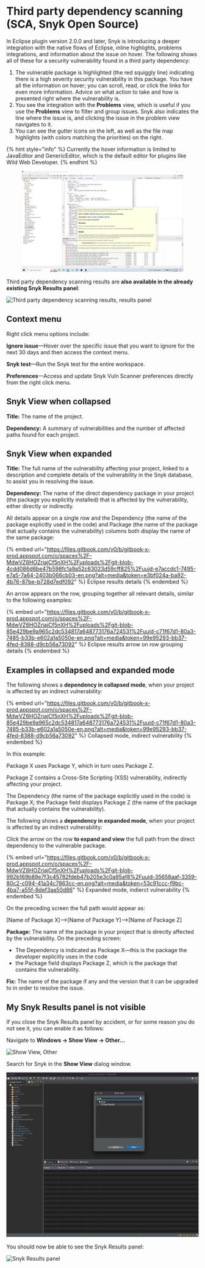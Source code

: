 # Third party dependency scanning (SCA, Snyk Open Source)

In Eclipse plugin version 2.0.0 and later, Snyk is introducing a deeper integration with the native flows of Eclipse, inline highlights, problems integrations, and information about the issue on hover. The following shows all of these for a security vulnerability found in a third party dependency:

1. The vulnerable package is highlighted (the red squiggly line) indicating there is a high severity security vulnerability in this package. You have all the information on hover; you can scroll, read, or click the links for even more information. Advice on what action to take and how is presented right where the vulnerability is.
2. You see the integration with the **Problems** view, which is useful if you use the **Problems** view to filter and group issues. Snyk also indicates the line where the issue is, and clicking the issue in the problem view navigates to it.
3. You can see the gutter icons on the left, as well as the file map highlights (with colors matching the priorities) on the right.

{% hint style="info" %}
Currently the hover information is limited to JavaEditor and GenericEditor, which is the default editor for plugins like Wild Web Developer.
{% endhint %}

<figure><img src="../../../.gitbook/assets/image (104) (1).png" alt=""><figcaption></figcaption></figure>

Third party dependency scanning results are **also available in the already existing Snyk Results panel**:

![Third party dependency scanning results, results panel](<../../../.gitbook/assets/Screenshot 2022-05-13 at 12.13.37.png>)

## **Context menu**

Right click menu options include:

**Ignore issue**—Hover over the specific issue that you want to ignore for the next 30 days and then access the context menu.

**Snyk test**—Run the Snyk test for the entire workspace.

**Preferences**—Access and update Snyk Vuln Scanner preferences directly from the right click menu.

## **Snyk View when collapsed**

**Title:** The name of the project.

**Dependency:** A summary of vulnerabilities and the number of affected paths found for each project.

## Snyk View when expanded

**Title:** The full name of the vulnerability affecting your project, linked to a description and complete details of the vulnerability in the Snyk database, to assist you in resolving the issue.

**Dependency:** The name of the direct dependency package in your project (the package you explicitly installed) that is affected by the vulnerability, either directly or indirectly.

All details appear on a single row and the Dependency (the name of the package explicitly used in the code) and Package (the name of the package that actually contains the vulnerability) columns both display the name of the same package:

{% embed url="https://files.gitbook.com/v0/b/gitbook-x-prod.appspot.com/o/spaces%2F-MdwVZ6HOZriajCf5nXH%2Fuploads%2Fgit-blob-4cdd086d6be47b598fc1a9a52c63023d59cff825%2Fuuid-e7accdc1-7495-e7a5-7a64-2403b066cb03-en.png?alt=media&token=e3bf024a-ba92-4b76-87be-b728d7edf092" %}
Eclipse results details
{% endembed %}

An arrow appears on the row, grouping together all relevant details, similar to the following examples:

{% embed url="https://files.gitbook.com/v0/b/gitbook-x-prod.appspot.com/o/spaces%2F-MdwVZ6HOZriajCf5nXH%2Fuploads%2Fgit-blob-85e429be9a965c2dc534817a648773176a724531%2Fuuid-c71f67d1-80a3-7485-b33b-e602a1a5050e-en.png?alt=media&token=99e95293-bb37-4fed-8388-d9cb56a73092" %}
Eclipse results arrow on row grouping details
{% endembed %}

## Examples in collapsed and expanded mode

The following shows a **dependency in collapsed mode**, when your project is affected by an indirect vulnerability:

{% embed url="https://files.gitbook.com/v0/b/gitbook-x-prod.appspot.com/o/spaces%2F-MdwVZ6HOZriajCf5nXH%2Fuploads%2Fgit-blob-85e429be9a965c2dc534817a648773176a724531%2Fuuid-c71f67d1-80a3-7485-b33b-e602a1a5050e-en.png?alt=media&token=99e95293-bb37-4fed-8388-d9cb56a73092" %}
Collapsed mode, indirect vulnerability
{% endembed %}

In this example:

Package X uses Package Y, which in turn uses Package Z.

Package Z contains a Cross-Site Scripting (XSS) vulnerability, indirectly affecting your project.

The Dependency (the name of the package explicitly used in the code) is Package X; the Package field displays Package Z (the name of the package that actually contains the vulnerability).

The following shows a **dependency in expanded mode**, when your project is affected by an indirect vulnerability:

Click the arrow on the row **to expand and view** the full path from the direct dependency to the vulnerable package.

{% embed url="https://files.gitbook.com/v0/b/gitbook-x-prod.appspot.com/o/spaces%2F-MdwVZ6HOZriajCf5nXH%2Fuploads%2Fgit-blob-992b169b89e7f3c45782fdeb47b205e3c0a95af8%2Fuuid-35658aaf-3359-80c2-c094-41a34c7863cc-en.png?alt=media&token=53c91ccc-f9bc-4ba7-a55f-8def3aa50d86" %}
Expanded mode, indierct vulnerability
{% endembed %}

On the preceding screen the full path would appear as:

\[Name of Package X]-->\[Name of Package Y]-->\[Name of Package Z]

**Package:** The name of the package in your project that is directly affected by the vulnerability. On the preceding screen:

* The Dependency is indicated as Package X—this is the package the developer explicitly uses in the code
* the Package field displays Package Z, which is the package that contains the vulnerability.

**Fix:** The name of the package if any and the version that it can be upgraded to in order to resolve the issue.

## My Snyk Results panel is not visible

If you close the Snyk Results panel by accident, or for some reason you do not see it, you can enable it as follows:

Navigate to **Windows -> Show View -> Other...**

![Show View, Other](<../../../.gitbook/assets/Screenshot 2022-05-13 at 12.04.07.png>)

Search for Snyk in the **Show View** dialog window.

![Show View dialog window](<../../../.gitbook/assets/Screenshot 2022-05-13 at 12.02.06 (1) (1) (1) (1) (1) (1) (1) (1) (1) (1) (1) (1) (1) (1) (1) (1) (1) (1) (1) (1) (1) (1) (1) (1) (1) (1) (1) (1) (1) (1) (1) (1) (1) (1) (1) (1) (1) (1) (1) (1) (1) (1) (1) (1) (1) (1) (1) (1) (1) (1) (1) (1) (1) ( (1).png>)

You should now be able to see the Snyk Results panel:

![Snyk Results panel](<../../../.gitbook/assets/Screenshot 2022-05-13 at 12.02.18.png>)

##
